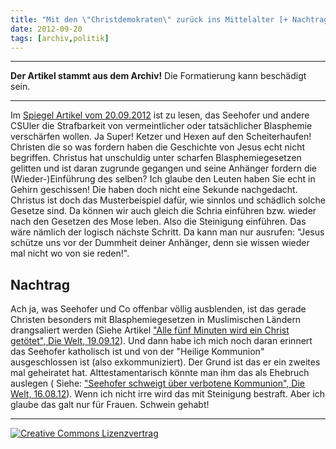 ```yaml
---
title: "Mit den \"Christdemokraten\" zurück ins Mittelalter [+ Nachtrag]"
date: 2012-09-20
tags: [archiv,politik]
---
```

<hr><b>Der Artikel stammt aus dem Archiv!</b> Die Formatierung kann beschädigt sein.<hr>

Im <a href="http://www.spiegel.de/politik/deutschland/mohammed-video-seehofer-dringt-auf-verschaerfung-des-strafrechts-a-857014.html">Spiegel Artikel vom 20.09.2012</a> ist zu lesen, das Seehofer und andere CSUler die Strafbarkeit von vermeintlicher oder tatsächlicher  Blasphemie verschärfen wollen. Ja Super! Ketzer und Hexen auf den Scheiterhaufen! Christen die so was fordern haben die Geschichte von Jesus echt nicht begriffen. Christus hat unschuldig unter scharfen  Blasphemiegesetzen gelitten und ist daran zugrunde gegangen und seine Anhänger fordern die (Wieder-)Einführung des selben? Ich glaube den Leuten haben Sie echt in Gehirn geschissen! Die haben doch nicht eine Sekunde nachgedacht. Christus ist doch das Musterbeispiel dafür, wie sinnlos und schädlich solche Gesetze sind. Da können wir auch gleich die Schria einführen bzw. wieder nach den Gesetzen des Mose leben. Also die Steinigung einführen. Das wäre nämlich der logisch nächste Schritt. Da kann man nur ausrufen: "Jesus schütze uns vor der Dummheit deiner Anhänger, denn sie wissen wieder mal nicht wo von sie reden!". 

<h2>Nachtrag</h2>

Ach ja, was Seehofer und Co offenbar völlig ausblenden, ist das gerade Christen besonders mit   Blasphemiegesetzen in Muslimischen Ländern drangsaliert werden (Siehe Artikel <a href="http://www.welt.de/debatte/kommentare/article109334415/Alle-fuenf-Minuten-wird-ein-Christ-getoetet.html">"Alle fünf Minuten wird ein Christ getötet", Die Welt, 19.09.12</a>). Und dann habe ich mich noch daran erinnert das Seehofer katholisch ist und von der "Heilige Kommunion" ausgeschlossen ist (also exkommuniziert). Der Grund ist das er ein zweites mal geheiratet hat. Alttestamentarisch könnte man ihm das als Ehebruch auslegen ( Siehe: <a href="http://www.welt.de/politik/deutschland/article108648500/Seehofer-schweigt-ueber-verbotene-Kommunion.html">"Seehofer schweigt über verbotene Kommunion", Die Welt, 16.08.12</a>). Wenn ich nicht irre wird das mit Steinigung bestraft. Aber ich glaube das galt nur für Frauen. Schwein gehabt! 



<hr>
<a rel="license" href="http://creativecommons.org/licenses/by-sa/3.0/"><img alt="Creative Commons Lizenzvertrag" style="border-width:0" src="http://i.creativecommons.org/l/by-sa/3.0/88x31.png" /></a>
